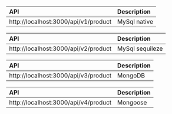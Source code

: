 | API                                  | Description  |
| :----------------------------------- | :----------- |
| http://localhost:3000/api/v1/product | MySql native |

| API                                  | Description     |
| :----------------------------------- | :-------------- |
| http://localhost:3000/api/v2/product | MySql sequileze |

| API                                  | Description |
| :----------------------------------- | :---------- |
| http://localhost:3000/api/v3/product | MongoDB     |

| API                                  | Description |
| :----------------------------------- | :---------- |
| http://localhost:3000/api/v4/product | Mongoose    |
